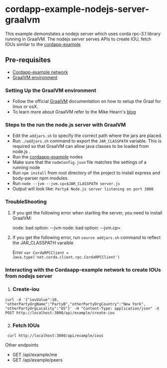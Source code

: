 # cordapp-example-nodejs-server-graalvm
This example demonstates a nodejs server which uses corda rpc-3.1 library running in GraalVM. The nodejs server serves APIs to create IOU, fetch IOUs similar to the [cordapp-example](https://github.com/corda/cordapp-example)

## Pre-requisites
* [Cordapp-example network](https://docs.corda.net/tutorial-cordapp.html#running-the-example-cordapp)
* [GraalVM environment](https://www.graalvm.org/docs/getting-started/)


### Setting Up the GraalVM environment

* Follow the official [GraalVM](https://www.graalvm.org/docs/getting-started/) documentation on how to setup the Graal for linux or osX.
* To learn more about GraalVM refer to the Mike Hearn's [blog](https://groups.io/g/corda-dev/topic/corda_scripting_languages/21231730?p=,,,20,0,0,0::recentpostdate%2Fsticky,,,20,2,0,21231730) 

### Steps to the run the node.js server with GraalVM

* Edit the `addjars.sh` to specify the correct path where the jars are placed.
* Run `./addjars.sh` command to export the `JAR_CLASSPATH` variable. This is required so that GraalVM can allow java classes to be loaded from node.js .
* Run the [cordaapp-example](https://docs.corda.net/tutorial-cordapp.html#running-the-example-cordapp) nodes
* Make sure that the `nodeConfig.json` file matches the settings of a running node
* Run `npm install` from root directory of the project to install express and body-parser npm modules.
* Run `node --jvm --jvm.cp=$JAR_CLASSPATH server.js`
* Output will look like:
```PartyA Node.js server listening on port 3000```

### TroubleShooting

1) If you get the following error when starting the server, you need to install GraalVM:

    node: bad option: --jvm
    node: bad option: --jvm.cp=
    

2) If you get the following error, run `source addjars.sh` command to reflect the JAR_CLASSPATH varaible

    Error `var CordaRPCClient = Java.type('net.corda.client.rpc.CordaRPCClient')`

### Interacting with the Cordaapp-example network to create IOUs from nodejs server

1) ### Create-iou 

```curl -d '{"iouValue":10, "otherPartyOrgName":"PartyB","otherPartyOrgCountry":"New York", "otherPartyOrgLocality":"US"}' -H "Content-Type: application/json" -X POST http://localhost:3000/api/example/create-iou```

2) ### Fetch IOUs

``` curl http://localhost:3000/api/example/ious```

Other endpoints

* GET /api/example/me
* GET /api/example/peers

